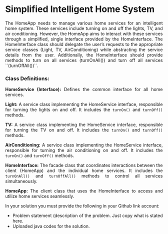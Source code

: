 # Simplified Intelligent Home System

<div align="justify">The HomeApp needs to manage various home services for an intelligent home system. These services include turning on and off the lights, TV, and air conditioning. However, the HomeApp aims to interact with these services through a simplified, single interface provided by the HomeInterface. The HomeInterface class should delegate the user’s requests to the appropriate service classes (Light, TV, AirConditioning) while abstracting the service details from the user. Additionally, the HomeInterface should provide methods to turn on all services (turnOnAll()) and turn off all services ``(turnOffAll())``.

### **Class Definitions:**

**HomeService (Interface):** Defines the common interface for all home services.

**Light:** A service class implementing the HomeService interface, responsible for turning the lights on and off. It includes the `turnOn()` and `turnOff()` methods.

**TV:** A service class implementing the HomeService interface, responsible for turning the TV on and off. It includes the `turnOn()` and `turnOff()` methods.

**AirConditioning:** A service class implementing the HomeService interface, responsible for turning the air conditioning on and off. It includes the `turnOn()` and `turnOff()` methods.

**HomeInterface:** The facade class that coordinates interactions between the client (HomeApp) and the individual home services. It includes the `turnOnAll()` and `turnOffAll()` methods to control all services simultaneously.

**HomeApp:** The client class that uses the HomeInterface to access and utilize home services seamlessly.

In your solution you must provide the following in your Github link account:

  * Problem statement (description of the problem. Just copy what is stated here.
  * Uploaded java codes for the solution.</div>
